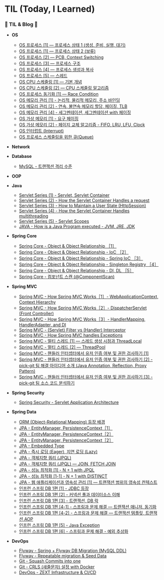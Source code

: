 #  TIL (Today, I Learned)

### 🐢 TIL & Blog 🐢

- **OS**
    - [OS 프로세스 [1] — 프로세스 상태 1 (생성, 준비, 실행, 대기)](https://medium.com/taekwon-v/os-%ED%94%84%EB%A1%9C%EC%84%B8%EC%8A%A4-1-%ED%94%84%EB%A1%9C%EC%84%B8%EC%8A%A4-%EC%83%81%ED%83%9C-464294fcf59)
    - [OS 프로세스 [1] — 프로세스 상태 2 (보류)](https://medium.com/taekwon-v/os-%ED%94%84%EB%A1%9C%EC%84%B8%EC%8A%A4-1-%ED%94%84%EB%A1%9C%EC%84%B8%EC%8A%A4-%EC%83%81%ED%83%9C-2-%EB%B3%B4%EB%A5%98-suspended-a040c254968a)
    - [OS 프로세스 [2] — PCB, Context Switching](https://medium.com/taekwon-v/os-%ED%94%84%EB%A1%9C%EC%84%B8%EC%8A%A4-2-pcb-context-switching-e541f1ac476b)
    - [OS 프로세스 [3] — 프로세스 구조](https://medium.com/taekwon-v/os-%ED%94%84%EB%A1%9C%EC%84%B8%EC%8A%A4-3-%ED%94%84%EB%A1%9C%EC%84%B8%EC%8A%A4-%EA%B5%AC%EC%A1%B0-4ba957ae0ddf)
    - [OS 프로세스 [4] — 프로세스 생성과 복사](https://medium.com/taekwon-v/os-%ED%94%84%EB%A1%9C%EC%84%B8%EC%8A%A4-4-%ED%94%84%EB%A1%9C%EC%84%B8%EC%8A%A4-%EC%83%9D%EC%84%B1%EA%B3%BC-%EB%B3%B5%EC%82%AC-8b76dae1e023)
    - [OS 프로세스 [5] — 스레드](https://medium.com/taekwon-v/os-%ED%94%84%EB%A1%9C%EC%84%B8%EC%8A%A4-5-%EC%8A%A4%EB%A0%88%EB%93%9C-d51f5479e0cb)
    - [OS CPU 스케줄링 [1] — 기본 개념](https://medium.com/taekwon-v/os-cpu-%EC%8A%A4%EC%BC%80%EC%A4%84%EB%A7%81-1-%EA%B8%B0%EB%B3%B8-%EA%B0%9C%EB%85%90-39ecf968dda6)
    - [OS CPU 스케줄링 [2] — CPU 스케줄링 알고리즘](https://medium.com/taekwon-v/os-cpu-%EC%8A%A4%EC%BC%80%EC%A4%84%EB%A7%81-2-cpu-%EC%8A%A4%EC%BC%80%EC%A4%84%EB%A7%81-%EC%95%8C%EA%B3%A0%EB%A6%AC%EC%A6%98-9c6f4c34301c)
    - [OS 프로세스 동기화 [1] — Race Condition](https://medium.com/taekwon-v/os-%ED%94%84%EB%A1%9C%EC%84%B8%EC%8A%A4-%EB%8F%99%EA%B8%B0%ED%99%94-1-race-condition-2f722dfae956)
    - [OS 메모리 관리 [1] - 논리적, 물리적 메모리, 주소 바인딩](https://medium.com/taekwon-v/os-%EB%A9%94%EB%AA%A8%EB%A6%AC-%EA%B4%80%EB%A6%AC-1-%EB%85%BC%EB%A6%AC%EC%A0%81-%EB%AC%BC%EB%A6%AC%EC%A0%81-%EB%A9%94%EB%AA%A8%EB%A6%AC-%EC%A3%BC%EC%86%8C-%EB%B0%94%EC%9D%B8%EB%94%A9-9d6a3295a2eb)
    - [OS 메모리 관리 [2] - 연속, 불연속 메모리 할당, 페이징, TLB](https://medium.com/taekwon-v/os-%EB%A9%94%EB%AA%A8%EB%A6%AC-%EA%B4%80%EB%A6%AC-2-%EC%97%B0%EC%86%8D-%EB%B6%88%EC%97%B0%EC%86%8D-%EB%A9%94%EB%AA%A8%EB%A6%AC-%ED%95%A0%EB%8B%B9-%ED%8E%98%EC%9D%B4%EC%A7%95-tlb-9c697cac6d3b)
    - [OS 메모리 관리 [4] - 세그멘테이션, 세그멘테이션 with 페이징](https://medium.com/taekwon-v/os-%EB%A9%94%EB%AA%A8%EB%A6%AC-%EA%B4%80%EB%A6%AC-4-segmentation-segmentation-with-paging-abc0e4c8d6c4)
    - [OS 가상 메모리 [1] - 요구 페이징](https://medium.com/taekwon-v/os-%EA%B0%80%EC%83%81-%EB%A9%94%EB%AA%A8%EB%A6%AC-1-%EC%9A%94%EA%B5%AC-%ED%8E%98%EC%9D%B4%EC%A7%95-11b91b1602fe)
    - [OS 가상 메모리 [2] - 페이지 교체 알고리즘 - FIFO, LRU, LFU, Clock](https://medium.com/taekwon-v/os-%EA%B0%80%EC%83%81-%EB%A9%94%EB%AA%A8%EB%A6%AC-2-%ED%8E%98%EC%9D%B4%EC%A7%80-%EA%B5%90%EC%B2%B4-%EC%95%8C%EA%B3%A0%EB%A6%AC%EC%A6%98-7e11288b61b6)
    - [OS 인터럽트 (Interrupt)](https://medium.com/taekwon-v/os-%EC%9D%B8%ED%84%B0%EB%9F%BD%ED%8A%B8-interrupt-566b31faed94)
    - [OS 프로세스 스케줄링을 위한 큐(Queue)](https://medium.com/taekwon-v/os-%ED%94%84%EB%A1%9C%EC%84%B8%EC%8A%A4-%EC%8A%A4%EC%BC%80%EC%A4%84%EB%A7%81%EC%9D%84-%EC%9C%84%ED%95%9C-%ED%81%90-queue-ddc2cefe75e2)
  

- **Network**


- **Database**
  - [MySQL - 트랜잭션 격리 수준](https://medium.com/taekwon-v/mysql-%ED%8A%B8%EB%9E%9C%EC%9E%AD%EC%85%98-%EA%B2%A9%EB%A6%AC-%EC%88%98%EC%A4%80-e96c49083f7c)


- **OOP**


- **Java**
    - [Servlet Series (1) - Servlet, Servlet Container](https://medium.com/taekwon-v/servlet-series-1-servlet-servlet-container-38e039d7fc3c)
    - [Servlet Series (2) - How the Servlet Container Handles a request](https://medium.com/taekwon-v/how-the-servlet-container-handles-a-request-5d1f49e95a92)
    - [Servlet Series (3) - How to Maintain a User State (HttpSession)](https://medium.com/taekwon-v/servlet-series-3-how-the-servlet-container-handles-multithreading-6e96391902e0)
    - [Servlet Series (4) - How the Servlet Container Handles multithreading](https://medium.com/taekwon-v/servlet-series-4-how-to-maintain-a-user-state-httpsession-e4d95799617b)
    - [Servlet Series (5) - Servlet Scopes](https://medium.com/taekwon-v/servlet-series-5-servlet-scopes-f68f0c44ed38)
    - [JAVA - How is a Java Program executed - JVM, JRE, JDK](https://medium.com/taekwon-v/java-how-is-a-java-program-is-executed-1-jvm-jre-jdk-713397acb98b)


- **Spring Core**
    - [Spring Core - Object & Object Relationship ［1］](https://medium.com/taekwon-v/spring-core-object-object-relationship-1-b531fd1196e6)
    - [Spring Core - Object & Object Relationship - IoC ［2］](https://medium.com/taekwon-v/spring-core-object-object-relationship-2-ioc-b7b366e5fe20)
    - [Spring Core - Object & Object Relationship - Spring IoC ［3］](https://medium.com/taekwon-v/spring-core-object-object-relationship-3-spring-ioc-46d1749bc7b2)
    - [Spring Core - Object & Object Relationship - Singleton Registry ［4］](https://medium.com/taekwon-v/spring-core-object-object-relationship-4-singleton-registry-6c0cfc5a792a)
    - [Spring Core - Object & Object Relationship - DI, DL ［5］](https://medium.com/taekwon-v/spring-core-object-object-relationship-5-di-dl-a5a23419174b)
    - [Spring Core - 컴포넌트 스캔 (@ComponentScan)](https://medium.com/taekwon-v/spring-core-%EC%BB%B4%ED%8F%AC%EB%84%8C%ED%8A%B8-%EC%8A%A4%EC%BA%94-8ac34e9eaeb6)
  

- **Spring MVC**   
    - [Spring MVC - How Spring MVC Works［1］- WebApplicationContext, Context Hierarchy](https://medium.com/taekwon-v/spring-mvc-how-spring-mvc-works-webapplicationcontext-context-hierarchy-21c835719f43)
    - [Spring MVC - How Spring MVC Works［2］- DispatcherServlet (Front Controller)](https://medium.com/taekwon-v/spring-mvc-how-spring-mvc-works-2-dispatcherservlet-front-controller-a03bf6248202)
    - [Spring MVC - How Spring MVC Works［3］- HandlerMapping, HandlerAdapter, and DI](https://medium.com/taekwon-v/spring-mvc-how-spring-mvc-works-3-handlermapping-handleradapter-and-di-4ca249c3ce8a)
    - [Spring MVC - (Servlet) Filter vs (Handler) Interceptor](https://medium.com/taekwon-v/spring-mvc-servlet-filter-vs-handler-interceptor-ce0d95edf18b)
    - [Spring MVC - How Spring MVC handles Exceptions](https://medium.com/taekwon-v/spring-mvc-how-spring-mvc-handles-exceptions-7a6910c956f)
    - [Spring MVC - 멀티 스레드 [1] — 스레드 생성 시점과 ThreadLocal](https://medium.com/taekwon-v/spring-mvc-%EB%A9%80%ED%8B%B0-%EC%8A%A4%EB%A0%88%EB%93%9C-1-%EC%8A%A4%EB%A0%88%EB%93%9C-%EC%83%9D%EC%84%B1-%EC%8B%9C%EC%A0%90%EA%B3%BC-threadlocal-3245a0ec9331)
    - [Spring MVC - 멀티 스레드 [2] — ThreadPool](https://medium.com/taekwon-v/spring-mvc-%EB%A9%80%ED%8B%B0-%EC%8A%A4%EB%A0%88%EB%93%9C-2-threadpool-1f067ad086b1)
    - [Spring MVC - 핸들러 인터셉터에서 유저 인증 여부 및 권한 검사하기 [1]](https://medium.com/taekwon-v/spring-mvc-%ED%95%B8%EB%93%A4%EB%9F%AC-%EC%9D%B8%ED%84%B0%EC%85%89%ED%84%B0%EC%97%90%EC%84%9C-%EC%9C%A0%EC%A0%80-%EC%9D%B8%EC%A6%9D-%EC%97%AC%EB%B6%80-%EB%B0%8F-%EA%B6%8C%ED%95%9C-%EA%B2%80%EC%82%AC%ED%95%98%EA%B8%B0-1-2e736844d46b)
    - [Spring MVC - 핸들러 인터셉터에서 유저 인증 여부 및 권한 검사하기 [2] - pick-git 팀 해결 아이디어 소개 (Java Annotation, Reflection, Proxy Pattern)](https://medium.com/taekwon-v/spring-mvc-%ED%95%B8%EB%93%A4%EB%9F%AC-%EC%9D%B8%ED%84%B0%EC%85%89%ED%84%B0%EC%97%90%EC%84%9C-%EC%9C%A0%EC%A0%80-%EC%9D%B8%EC%A6%9D-%EC%97%AC%EB%B6%80-%EA%B2%80%EC%82%AC%ED%95%98%EA%B8%B0-2-pick-git-%ED%8C%80-%ED%95%B4%EA%B2%B0-%EC%95%84%EC%9D%B4%EB%94%94%EC%96%B4-%EC%86%8C%EA%B0%9C-java-annotation-reflection-85d02cc20b32)
    - [Spring MVC - 핸들러 인터셉터에서 유저 인증 여부 및 권한 검사하기 [3] - pick-git 팀 소스 코드 분석하기](https://medium.com/taekwon-v/spring-mvc-%ED%95%B8%EB%93%A4%EB%9F%AC-%EC%9D%B8%ED%84%B0%EC%85%89%ED%84%B0%EC%97%90%EC%84%9C-%EC%9C%A0%EC%A0%80-%EC%9D%B8%EC%A6%9D-%EC%97%AC%EB%B6%80-%EA%B2%80%EC%82%AC%ED%95%98%EA%B8%B0-3-pick-git-%ED%8C%80-%EC%86%8C%EC%8A%A4-%EC%BD%94%EB%93%9C-%EB%B6%84%EC%84%9D%ED%95%98%EA%B8%B0-7aad4ffc8297)


- **Spring Security**
    - [Spring Security - Servlet Application Architecture](https://medium.com/taekwon-v/spring-security-servlet-application-architecture-c46c7c5dbaba)
  

- **Spring Data**
    - [ORM (Object-Relational Mapping) 등장 배경](https://medium.com/taekwon-v/jpa-orm-object-relational-mapping-%EB%93%B1%EC%9E%A5-%EB%B0%B0%EA%B2%BD-86e5d1439e23)
    - [JPA - EntityManager, PersistenceContext［1］](https://medium.com/taekwon-v/jpa-entitymanger-persistencecontext-1-df1e71a7a0e7)
    - [JPA - EntityManager, PersistenceContext［2］](https://medium.com/taekwon-v/jpa-entitymanager-persistencecontext-2-44ab3e1925ff)
    - [JPA - EntityManager, PersistenceContext［2］](https://medium.com/taekwon-v/jpa-entitymanager-persistencecontext-2-44ab3e1925ff)
    - [JPA - Embedded Type](https://medium.com/taekwon-v/jpa-%EC%9E%84%EB%B2%A0%EB%94%94%EB%93%9C-%ED%83%80%EC%9E%85-94ecadfb6295)
    - [JPA - 즉시 로딩 (Eager), 지연 로딩 (Lazy)](https://medium.com/taekwon-v/jpa-%EC%A6%89%EC%8B%9C-%EB%A1%9C%EB%94%A9-eager-%EC%A7%80%EC%97%B0-%EB%A1%9C%EB%94%A9-lazy-80dd3764ac2f)
    - [JPA - 객체지향 쿼리 (JPQL)](https://medium.com/taekwon-v/jpa-%EA%B0%9D%EC%B2%B4%EC%A7%80%ED%96%A5-%EC%BF%BC%EB%A6%AC-jpql-f09e48e495c)
    - [JPA - 객체지향 쿼리 (JPQL) — JOIN, FETCH JOIN](https://medium.com/taekwon-v/jpa-%EA%B0%9D%EC%B2%B4%EC%A7%80%ED%96%A5-%EC%BF%BC%EB%A6%AC-jpql-join-fetch-join-b3d9a247ccf1)
    - [JPA - 성능 최적화 [1] - N + 1 with JPQL](https://medium.com/taekwon-v/jpa-%EC%84%B1%EB%8A%A5-%EC%B5%9C%EC%A0%81%ED%99%94-1-n-1-with-jpql-e69944596bd1)
    - [JPA - 성능 최적화 [1-1] - N + 1 with DISTINCT](https://medium.com/taekwon-v/jpa-%EC%84%B1%EB%8A%A5-%EC%B5%9C%EC%A0%81%ED%99%94-1-1-n-1-with-distinct-201b0ffe73ac)
    - [JPA - 웹 애플리케이션과 영속성 관리 [1] — 트랜잭션 범위의 영속성 컨텍스트](https://medium.com/taekwon-v/jpa-%EC%9B%B9-%EC%95%A0%ED%94%8C%EB%A6%AC%EC%BC%80%EC%9D%B4%EC%85%98%EA%B3%BC-%EC%98%81%EC%86%8D%EC%84%B1-%EA%B4%80%EB%A6%AC-1-%ED%8A%B8%EB%9E%9C%EC%9E%AD%EC%85%98-%EB%B2%94%EC%9C%84%EC%9D%98-%EC%98%81%EC%86%8D%EC%84%B1-%EC%BB%A8%ED%85%8D%EC%8A%A4%ED%8A%B8-39506fdffa86)
    - [인프런 스프링 DB 1편 [1] - JDBC 등장](https://medium.com/taekwon-v/jdbc-jdbc-1-jdbc-%EB%93%B1%EC%9E%A5-21983c110001)
    - [인프런 스프링 DB 1편 [2] - 커넥션 풀과 데이터소스 이해](https://medium.com/taekwon-v/jdbc-jdbc-2-%EC%BB%A4%EB%84%A5%EC%85%98-%ED%92%80%EA%B3%BC-%EB%8D%B0%EC%9D%B4%ED%84%B0%EC%86%8C%EC%8A%A4-%EC%9D%B4%ED%95%B4-726caa313773)
    - [인프런 스프링 DB 1편 [3] - 트랜잭션, DB 락](https://medium.com/taekwon-v/jdbc-jdbc-3-transaction-db-lock-21ab15f7e9f9)
    - [인프런 스프링 DB 1편 [4-1] - 스프링과 문제 해결 — 트랜잭션 매니저, 동기화](https://medium.com/taekwon-v/jdbc-jdbc-4-1-%EC%8A%A4%ED%94%84%EB%A7%81%EA%B3%BC-%EB%AC%B8%EC%A0%9C-%ED%95%B4%EA%B2%B0-%ED%8A%B8%EB%9E%9C%EC%9E%AD%EC%85%98-%EB%A7%A4%EB%8B%88%EC%A0%80-%EB%8F%99%EA%B8%B0%ED%99%94-d8fd2b7607e6)
    - [인프런 스프링 DB 1편 [4-2] - 스프링과 문제 해결 — 트랜잭션 템플릿, 트랜잭션 AOP](https://medium.com/taekwon-v/jdbc-jdbc-4-2-%EC%8A%A4%ED%94%84%EB%A7%81%EA%B3%BC-%EB%AC%B8%EC%A0%9C-%ED%95%B4%EA%B2%B0-%ED%8A%B8%EB%9E%9C%EC%9E%AD%EC%85%98-%ED%85%9C%ED%94%8C%EB%A6%BF-%ED%8A%B8%EB%9E%9C%EC%9E%AD%EC%85%98-aop-b4d8436c9d5)
    - [인프런 스프링 DB 1편 [5] - Java Exception](https://medium.com/taekwon-v/jdbc-jdbc-5-java-exception-43c5f72c69fd)
    - [인프런 스프링 DB 1편 [6] - 스프링과 문제 해결 - 예외 추상화](https://medium.com/taekwon-v/jdbc-jdbc-6-%EC%8A%A4%ED%94%84%EB%A7%81%EA%B3%BC-%EB%AC%B8%EC%A0%9C-%ED%95%B4%EA%B2%B0-%EC%98%88%EC%99%B8-%EC%B6%94%EC%83%81%ED%99%94-28895899e669)

  
- **DevOps**
    - [Flyway - Spring + Flyway DB Migration (MySQL DDL) ](https://medium.com/taekwon-v/spring-boot-flyway-db-migration-mysql-ddl-4e649bda7f45)
    - [Flyway - Repeatable migration & Seed Data](https://medium.com/taekwon-v/flyway-repeatable-migration-seed-data-a363c7f86206)
    - [Git  - Squash Commits into one](https://medium.com/taekwon-v/git-squash-commits-into-one-f9830a49fe5b)
    - [Git  - CRLS (새줄문자) 설정 with Docker](https://medium.com/taekwon-v/git-crlf-%EC%83%88%EC%A4%84-%EB%AC%B8%EC%9E%90-%EC%84%A4%EC%A0%95-with-docker-bab88a24072c)
    - [DevOps - ZEXT Infrastructure & CI/CD](https://medium.com/taekwon-v/devops-zext-infrastructure-ci-cd-5b4106dde554)